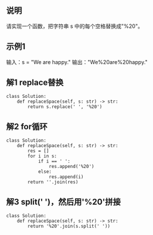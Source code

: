 ## 说明
请实现一个函数，把字符串 s 中的每个空格替换成"%20"。

## 示例1
输入：s = "We are happy."
输出："We%20are%20happy."

## 解1 replace替换
```
class Solution:
    def replaceSpace(self, s: str) -> str:
        return s.replace(' ', '%20')
```

## 解2 for循环
```
class Solution:
    def replaceSpace(self, s: str) -> str:
        res = []
        for i in s:
            if i == ' ':
                res.append('%20')
            else:
                res.append(i)
        return ''.join(res)
```

## 解3 split(' ')，然后用'%20'拼接
```
class Solution:
    def replaceSpace(self, s: str) -> str:
        return '%20'.join(s.split(' '))
```